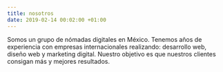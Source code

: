 ```yaml
---
title: nosotros
date: 2019-02-14 00:02:00 +01:00
---
```


Somos un grupo de nómadas digitales en México. Tenemos años de experiencia con empresas internacionales realizando: desarrollo web, diseño web y marketing digital. Nuestro objetivo es que nuestros clientes consigan más y mejores resultados.
